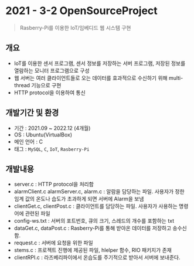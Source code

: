 # 2021 - 3-2 OpenSourceProject
> Rasberry-Pi를 이용한 IoT/임베디드 웹 시스템 구현

## 개요
- IoT를 이용한 센서 프로그램, 센서 정보를 저장하는 서버 프로그램, 저장된 정보를 열람하는 모니터 프로그램으로 구성
- 웹 서버는 여러 클라이언트들로 오는 데이터를 효과적으로 수신하기 위해 multi-thread 기능으로 구현
- HTTP protocol을 이용하여 통신

## 개발기간 및 환경
- 기간 : 2021.09 ~ 2022.12 (4개월)
- OS : Ubuntu(VirtualBox)
- 메인 언어 : C
- 태그 : ```MySQL```, ```C```, ```IoT```, ```Rasberry-Pi```

## 개발내용
- server.c : HTTP protocol을 처리함
- alarmClient.c alarmServer.c, alarm.c : 알람을 담당하는 파일. 사용자가 정한 임계 값의 온도나 습도가 초과하게 되면 서버에 Alarm을 보냄
- clientGet.c, clientPost.c : 클라이언트를 담당하는 파일. 사용자가 사용하는 명령어에 관련된 파일
- config-ws.txt : 서버의 포트번호, 큐의 크기, 스레드의 개수를 포함하는 txt
- dataGet.c, dataPost.c : Rasberry-Pi를 통해 받아온 데이터를 저장하고 송수신함.
- request.c : 서버에 요청을 위한 파일
- stems.c : 프로젝트 진행에 제공된 파일, hlelper 함수, RIO 패키지가 존재
- clientRPI.c : 라즈베리파이에서 온습도를 주기적으로 받아서 서버에 보내준다.
